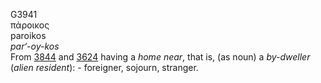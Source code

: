 <body>
  <p>G3941<br>  πάροικος  <br> paroikos  <br><i>par‘-oy-kos </i><br>From <a href="g3844.htm">3844</a> and <a href="g3624.htm">3624</a>  having a <i>home</i> <i>near</i>, that is, (as noun) a <i>by-dweller</i> (<i>alien</i> <i>resident</i>): - foreigner, sojourn, stranger.<br></p>
 </body>